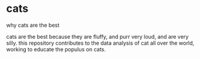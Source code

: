 # cats
why cats are the best

cats are the best because they are fluffy, and purr very loud, and are very silly. this repository contributes to the data analysis of cat all over the world, working to educate the populus on cats.
